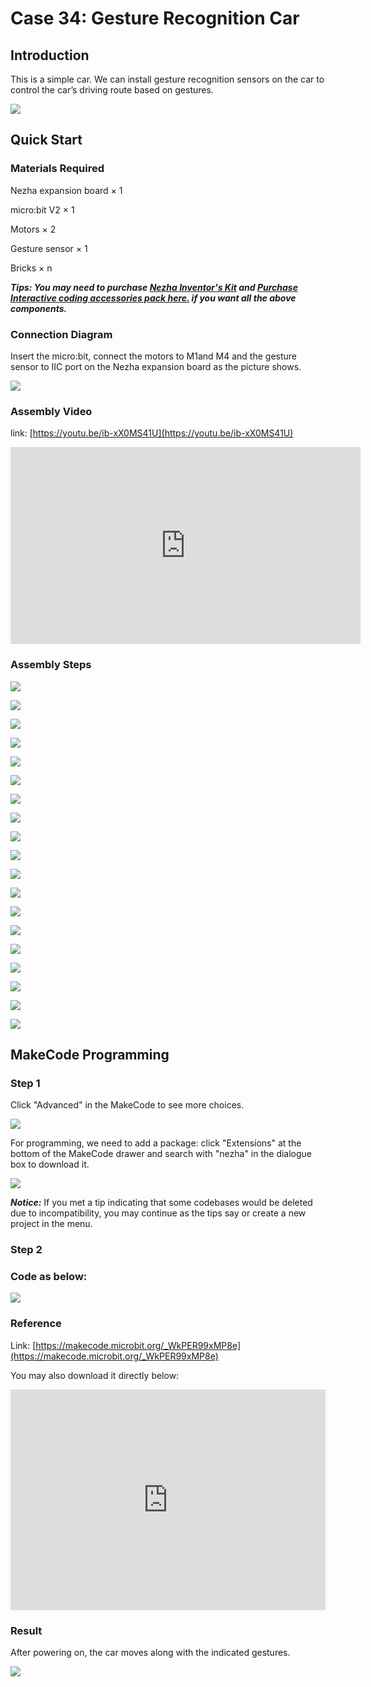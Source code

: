 # Case 34: Gesture Recognition Car

## Introduction

This is a simple car. We can install gesture recognition sensors on the car to control the car’s driving route based on gestures.

![](./images/case_34_01.png)

## Quick Start

### Materials Required

Nezha expansion board × 1

micro:bit V2 × 1

Motors × 2

Gesture sensor × 1

Bricks × n

***Tips: You may need to purchase [Nezha Inventor's Kit](https://shop.elecfreaks.com/products/elecfreaks-micro-bit-nezha-48-in-1-inventors-kit-without-micro-bit-board?_pos=2&_sid=ed1b6fbd2&_ss=r) and [Purchase Interactive coding accessories pack here.](https://shop.elecfreaks.com/products/elecfreaks-interactive-coding-accessories-pack?_pos=1&_sid=c75dad35f&_ss=r) if you want all the above components.***




### Connection Diagram 

Insert the micro:bit, connect the motors to M1and M4 and the gesture sensor to IIC port on the Nezha expansion board as the picture shows.


![](./images/case_34_03.png)



### Assembly Video


link: [https://youtu.be/ib-xX0MS41U](https://youtu.be/ib-xX0MS41U)

<iframe width="560" height="315" src="https://www.youtube.com/embed/ib-xX0MS41U" title="YouTube video player" frameborder="0" allow="accelerometer; autoplay; clipboard-write; encrypted-media; gyroscope; picture-in-picture" allowfullscreen></iframe>

### Assembly Steps

![](./images/case_step_34_01.png)

![](./images/case_step_34_02.png)

![](./images/case_step_34_03.png)

![](./images/case_step_34_04.png)

![](./images/case_step_34_05.png)

![](./images/case_step_34_06.png)

![](./images/case_step_34_07.png)

![](./images/case_step_34_08.png)

![](./images/case_step_34_09.png)

![](./images/case_step_34_10.png)

![](./images/case_step_34_11.png)

![](./images/case_step_34_12.png)

![](./images/case_step_34_13.png)

![](./images/case_step_34_14.png)

![](./images/case_step_34_15.png)

![](./images/case_step_34_16.png)

![](./images/case_step_34_17.png)

![](./images/case_step_34_18.png)

![](./images/case_step_34_19.png)



## MakeCode Programming


### Step 1

Click "Advanced" in the MakeCode to see more choices.

![](./images/case_01_10.png)




For programming, we need to add a package: click "Extensions" at the bottom of the MakeCode drawer and search with "nezha" in the dialogue box to download it. 

![](./images/case_03_09.png)

***Notice:*** If you met a tip indicating that some codebases would be deleted due to incompatibility, you may continue as the tips say or create a new project in the menu. 

### Step 2

### Code as below:


![](./images/case_34_10.png)



### Reference
Link: [https://makecode.microbit.org/_WkPER99xMP8e](https://makecode.microbit.org/_WkPER99xMP8e)

You may also download it directly below:

<div style="position:relative;height:0;padding-bottom:70%;overflow:hidden;"><iframe style="position:absolute;top:0;left:0;width:100%;height:100%;" src="https://makecode.microbit.org/#pub:_WkPER99xMP8e" frameborder="0" sandbox="allow-popups allow-forms allow-scripts allow-same-origin"></iframe></div>  


### Result
After powering on, the car moves along with the indicated gestures. 

![](./images/case-gif-34.gif)
